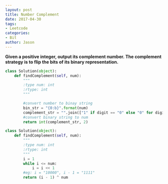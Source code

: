 ```yaml
---
layout: post
title: Number Complement
date: 2017-04-30
tags:
- Leetcode
categories:
- Bit
author: Jason
---
```

**Given a positive integer, output its complement number. The complement strategy is to flip the bits of its binary representation.**

```python
class Solution(object):
    def findComplement(self, num):
        """
        :type num: int
        :rtype: int
        """

        #convert number to binay string
        bin_str = "{0:b}".format(num)
        complement_str = "".join(["1" if digit == "0" else "0" for digit in bin_str])
        #convert binary string to num
        return int(complement_str, 2)
```

```python
class Solution(object):
    def findComplement(self, num):
        """
        :type num: int
        :rtype: int
        """
        i = 1
        while i <= num:
            i = i << 1
        #eg: i = "10000", i - 1 = "1111"
        return (i - 1) ^ num
```
